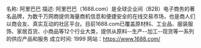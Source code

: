 

名称: 阿里巴巴
描述: 阿里巴巴（1688.com）是全球企业间（B2B）电子商务的著名品牌，为数千万网商提供海量商机信息和便捷安全的在线交易市场，也是商人们以商会友、真实互动的社区平台。目前1688.com已覆盖原材料、工业品、服装服饰、家居百货、小商品等12个行业大类，提供从原料--生产--加工--现货等一系列的供应产品和服务
成立时间: 1999
网站：https://www.1688.com/

